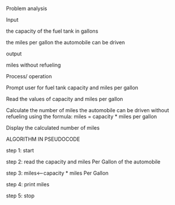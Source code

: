 Problem analysis
 
Input 

the capacity of the fuel tank in gallons 
 
the miles per gallon the automobile can be driven

output

miles without refueling

Process/ operation

Prompt user for fuel tank capacity and miles per gallon

Read the values of capacity and miles per gallon

Calculate the number of miles the automobile can be driven without refueling using the formula: miles = capacity * miles per gallon

Display the calculated number of miles

ALGORITHM IN PSEUDOCODE

step 1: start

step 2: read the capacity and miles Per Gallon of the automobile

step 3: miles<--capacity * miles Per Gallon

step 4: print miles

step 5: stop

